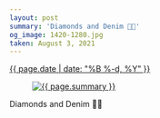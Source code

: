 ```yaml
---
layout: post
summary: 'Diamonds and Denim 💎👖'
og_image: 1420-1280.jpg
taken: August 3, 2021
---
```


<div class="post">
 <time>
  <a href="/1420">
   {{ page.date | date: "%B %-d, %Y" }}
  </a>
 </time>
 <a href="/1420">
  <figure data-taken="8/3/2021">
   <img alt="{{ page.summary }}" sizes="(min-width: 700px) 50vw, calc(100vw - 2rem)" src="{{ site.assets_url }}/1420-640.jpg" srcset="{{ site.assets_url }}/1420-320.jpg 320w, {{ site.assets_url }}/1420-640.jpg 640w, {{ site.assets_url }}/1420-960.jpg 960w, {{ site.assets_url }}/1420-1280.jpg 1280w"/>
  </figure>
 </a>
 <span>
  Diamonds and Denim 💎👖
 </span>
</div>
